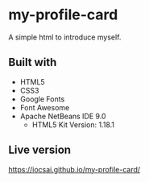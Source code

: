 # my-profile-card
A simple html to introduce myself.

## Built with

 - HTML5
 - CSS3
 - Google Fonts
 - Font Awesome
 - Apache NetBeans IDE 9.0
   - HTML5 Kit Version: 1.18.1

## Live version

https://iocsai.github.io/my-profile-card/
